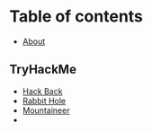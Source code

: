 # Table of contents

* [About](README.md)

## TryHackMe

* [Hack Back](tryhackme/hack-back.md)
* [Rabbit Hole](tryhackme/rabbit-hole.md)
* [Mountaineer](tryhackme/Mountaineer.md)
* 
